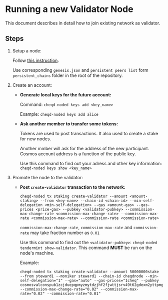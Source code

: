 # Running a new Validator Node

This document describes in detail how to join existing network as validator.

## Steps

1. Setup a node:

    Follow [this instruction](how-to-setup-a-new-node.md).

    Use corresponding `genesis.json` and `persistent peers list` form `persistent_chains` folder in the root of the repository.

2. Create an account:

    - **Generate local keys for the future account:**

        Command: `cheqd-noded keys add <key_name>`

        Example: `cheqd-noded keys add alice`

    - **Ask another member to transfer some tokens:**

        Tokens are used to post transactions. It also used to create a stake for new nodes.

        Another mmber will ask for the address of the new participant. Cosmos account address is a function of the public key.

        Use this command to find out your adress and other key information: `cheqd-noded keys show <key_name>`

3. Promote the node to the validator:

    - **Post `create-validator` transaction to the network:**
    
        ```
        cheqd-noded tx staking create-validator --amount <amount-staking> --from <key-name> --chain-id <chain-id> --min-self-delegation <min-self-delegation> --gas <amount-gas> --gas-prices <price-gas> --pubkey <validator-pubkey> --commission-max-change-rate <commission-max-change-rate> --commission-max-rate <commission-max-rate> --commission-rate <commission-rate>
        ```

        `commission-max-change-rate`, `commission-max-rate` and `commission-rate` may take fraction number as `0.01`

        Use this command to find out the `<validator-pubkey>`: `cheqd-noded tendermint show-validator`. This command **MUST** be run on the node's machine.
        
        Example:
        
        ```
        cheqd-noded tx staking create-validator --amount 50000000stake --from steward1 --moniker steward1 --chain-id cheqdnode --min-self-delegation="1" --gas="auto" --gas-prices="1cheq" --pubkey cosmosvalconspub1zcjduepqpmyzmytdzjhf2fjwttjsrv49t62gdexm2yttpmgzh38p0rncqg8ssrxm2l --commission-max-change-rate="0.02" --commission-max-rate="0.02" --commission-rate="0.01"
        ```

